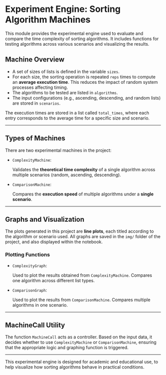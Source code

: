# Experiment Engine: Sorting Algorithm Machines

This module provides the experimental engine used to evaluate and compare the time complexity of sorting algorithms. It includes functions for testing algorithms across various scenarios and visualizing the results.

## Machine Overview

- A set of sizes of lists is defined in the variable `sizes`.
- For each size, the sorting operation is repeated `reps` times to compute an **average execution time**. This reduces the impact of random system processes affecting timing.
- The algorithms to be tested are listed in `algorithms`.
- The input configurations (e.g., ascending, descending, and random lists) are stored in `scenarios`.

The execution times are stored in a list called `total_times`, where each entry corresponds to the average time for a specific size and scenario.

---

## Types of Machines

There are two experimental machines in the project:

- `ComplexityMachine`:

  Validates the **theoretical time complexity** of a single algorithm across multiple scenarios (random, ascending, descending).

- `ComparisonMachine`:

  Compares the **execution speed** of multiple algorithms under a **single scenario**.

---

## Graphs and Visualization

The plots generated in this project are **line plots**, each titled according to the algorithm or scenario used. All graphs are saved in the `img/` folder of the project, and also displayed within the notebook.

### Plotting Functions

- `ComplexityGraph`:

  Used to plot the results obtained from `ComplexityMachine`. Compares one algorithm across different list types.

- `ComparisonGraph`:  

  Used to plot the results from `ComparisonMachine`. Compares multiple algorithms in one scenario.

---

## MachineCall Utility

The function `MachineCall` acts as a controller. Based on the input data, it decides whether to use `ComplexityMachine` or `ComparisonMachine`, ensuring that the appropriate logic and graphing function is triggered.

---

This experimental engine is designed for academic and educational use, to help visualize how sorting algorithms behave in practical conditions.